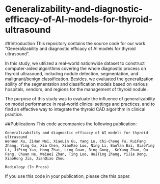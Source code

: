# Generalizability-and-diagnostic-efficacy-of-AI-models-for-thyroid-ultrasound

##Introduction
This repository contains the source code for our work “Generalizability and diagnostic efficacy of AI models for thyroid ultrasound”. 

In this study, we utilized a real-world nationwide dataset to construct computer-aided algorithms covering the whole diagnostic process on thyroid ultrasound, including nodule detection, segmentation, and malignant/benign classification. Besides, we evaluated the generalization ability of the segmentation and classification models based on various hospitals, vendors, and regions for the management of thyroid nodule.

The purpose of this study was to evaluate the influence of generalizability on model performance in real-world clinical settings and practices, and to find an effective way to integrate the thyroid CAD algorithm in clinical practice.

##Publications
This code accompanies the following publication:
```
Generalizability and diagnostic efficacy of AI models for thyroid ultrasound
WenWen Xu, ZiHan Mei, XiaoLin Gu, Yang Lu, Chi-Cheng Fu, RuiFang Zhang, Ying Gu, Xia Chen, XiaoMao Luo, Ning Li, BaoYan Bai, QiaoYing Li, JiPing Yan, Hong Zhai, Ling Guan, Bing Gong,  KeYang Zhao, Qu Fang, Chuan He, WeiWei Zhan, Ting Luo, HuiTing Zhang, YiJie Dong, XiaoHong Jia, JianQiao Zhou

Radiology (In Press)
```
If you use this code in your publication, please cite this paper.
